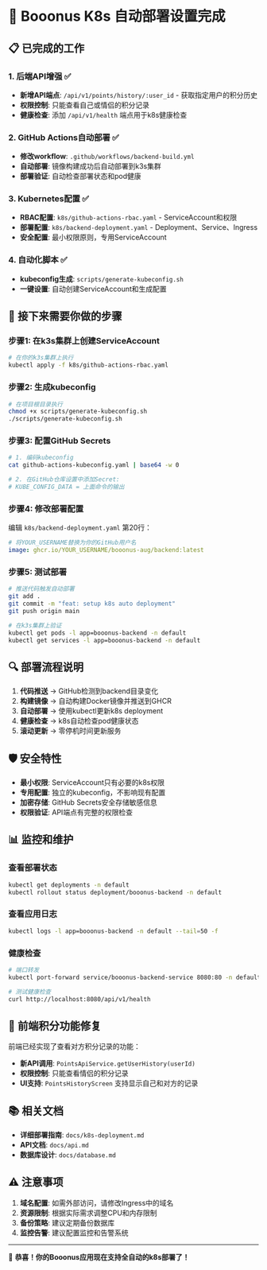 # 🚀 Booonus K8s 自动部署设置完成

## 📋 已完成的工作

### 1. 后端API增强 ✅
- **新增API端点**: `/api/v1/points/history/:user_id` - 获取指定用户的积分历史
- **权限控制**: 只能查看自己或情侣的积分记录
- **健康检查**: 添加 `/api/v1/health` 端点用于k8s健康检查

### 2. GitHub Actions自动部署 ✅
- **修改workflow**: `.github/workflows/backend-build.yml`
- **自动部署**: 镜像构建成功后自动部署到k3s集群
- **部署验证**: 自动检查部署状态和pod健康

### 3. Kubernetes配置 ✅
- **RBAC配置**: `k8s/github-actions-rbac.yaml` - ServiceAccount和权限
- **部署配置**: `k8s/backend-deployment.yaml` - Deployment、Service、Ingress
- **安全配置**: 最小权限原则，专用ServiceAccount

### 4. 自动化脚本 ✅
- **kubeconfig生成**: `scripts/generate-kubeconfig.sh`
- **一键设置**: 自动创建ServiceAccount和生成配置

## 🔧 接下来需要你做的步骤

### 步骤1: 在k3s集群上创建ServiceAccount
```bash
# 在你的k3s集群上执行
kubectl apply -f k8s/github-actions-rbac.yaml
```

### 步骤2: 生成kubeconfig
```bash
# 在项目根目录执行
chmod +x scripts/generate-kubeconfig.sh
./scripts/generate-kubeconfig.sh
```

### 步骤3: 配置GitHub Secrets
```bash
# 1. 编码kubeconfig
cat github-actions-kubeconfig.yaml | base64 -w 0

# 2. 在GitHub仓库设置中添加Secret:
# KUBE_CONFIG_DATA = 上面命令的输出
```

### 步骤4: 修改部署配置
编辑 `k8s/backend-deployment.yaml` 第20行：
```yaml
# 将YOUR_USERNAME替换为你的GitHub用户名
image: ghcr.io/YOUR_USERNAME/booonus-aug/backend:latest
```

### 步骤5: 测试部署
```bash
# 推送代码触发自动部署
git add .
git commit -m "feat: setup k8s auto deployment"
git push origin main

# 在k3s集群上验证
kubectl get pods -l app=booonus-backend -n default
kubectl get services -l app=booonus-backend -n default
```

## 🔍 部署流程说明

1. **代码推送** → GitHub检测到backend目录变化
2. **构建镜像** → 自动构建Docker镜像并推送到GHCR
3. **自动部署** → 使用kubectl更新k8s deployment
4. **健康检查** → k8s自动检查pod健康状态
5. **滚动更新** → 零停机时间更新服务

## 🛡️ 安全特性

- **最小权限**: ServiceAccount只有必要的k8s权限
- **专用配置**: 独立的kubeconfig，不影响现有配置
- **加密存储**: GitHub Secrets安全存储敏感信息
- **权限验证**: API端点有完整的权限检查

## 📊 监控和维护

### 查看部署状态
```bash
kubectl get deployments -n default
kubectl rollout status deployment/booonus-backend -n default
```

### 查看应用日志
```bash
kubectl logs -l app=booonus-backend -n default --tail=50 -f
```

### 健康检查
```bash
# 端口转发
kubectl port-forward service/booonus-backend-service 8080:80 -n default

# 测试健康检查
curl http://localhost:8080/api/v1/health
```

## 🔄 前端积分功能修复

前端已经实现了查看对方积分记录的功能：
- **新API调用**: `PointsApiService.getUserHistory(userId)`
- **权限控制**: 只能查看情侣的积分记录
- **UI支持**: `PointsHistoryScreen` 支持显示自己和对方的记录

## 📚 相关文档

- **详细部署指南**: `docs/k8s-deployment.md`
- **API文档**: `docs/api.md`
- **数据库设计**: `docs/database.md`

## ⚠️ 注意事项

1. **域名配置**: 如需外部访问，请修改Ingress中的域名
2. **资源限制**: 根据实际需求调整CPU和内存限制
3. **备份策略**: 建议定期备份数据库
4. **监控告警**: 建议配置监控和告警系统

---

🎉 **恭喜！你的Booonus应用现在支持全自动的k8s部署了！**
